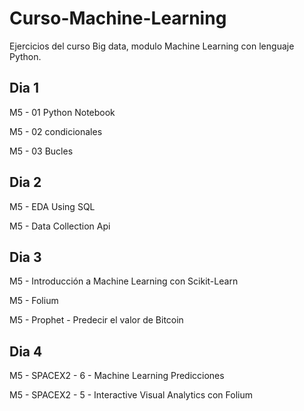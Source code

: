 # Curso-Machine-Learning
Ejercicios del curso Big data, modulo Machine Learning con lenguaje Python.

## Dia 1

M5 - 01 Python Notebook

M5 - 02 condicionales

M5 - 03 Bucles

## Dia 2

M5 - EDA Using SQL

M5 - Data Collection Api 

## Dia 3

M5 -  Introducción a Machine Learning con Scikit-Learn

M5 -  Folium

M5 -  Prophet - Predecir el valor de Bitcoin

## Dia 4

M5 - SPACEX2 - 6 - Machine Learning Predicciones

M5 - SPACEX2 - 5 - Interactive Visual Analytics con Folium
